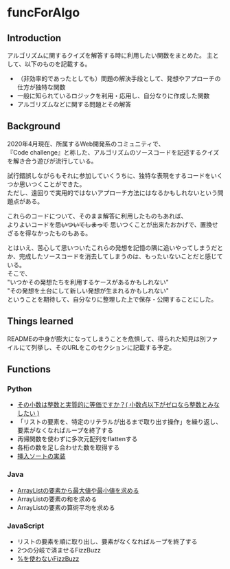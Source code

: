 # funcForAlgo

## Introduction

アルゴリズムに関するクイズを解答する時に利用したい関数をまとめた。
主として、以下のものを記載する。

-  （非効率的であったとしても）問題の解決手段として、発想やアプローチの仕方が独特な関数  
-  一般に知られているロジックを利用・応用し、自分なりに作成した関数
-  アルゴリズムなどに関する問題とその解答

## Background
2020年4月現在、所属するWeb開発系のコミュニティで、  
『Code challenge』と称した、アルゴリズムのソースコードを記述するクイズを解き合う遊びが流行している。  

試行錯誤しながらもそれに参加していくうちに、独特な表現をするコードをいくつか思いつくことができた。  
ただし、遠回りで実用的ではないアプローチ方法にはなるかもしれないという問題点がある。  
 

これらのコードについて、そのまま解答に利用したものもあれば、  
よりよいコードを~~思いついてしまって~~ 思いつくことが出来たおかげで、置換せざるを得なかったものもある。  

とはいえ、苦心して思いついたこれらの発想を記憶の隅に追いやってしまうだとか、完成したソースコードを消去してしまうのは、もったいないことだと感じている。  
そこで、  
"いつかその発想たちを利用するケースがあるかもしれない"  
"その発想を土台にして新しい発想が生まれるかもしれない"  
ということを期待して、自分なりに整理した上で保存・公開することにした。

## Things learned
READMEの中身が膨大になってしまうことを危惧して、得られた知見は別ファイルにて列挙し、そのURLをこのセクションに記載する予定。

## Functions

### Python
- [その小数は整数と実質的に等価ですか？( 小数点以下がゼロなら整数とみなしたい )](py-thisFloatIsInt.md)
- 「リストの要素を、特定のリテラルが出るまで取り出す操作」を繰り返し、要素がなくなればループを終了する
- 再帰関数を使わずに多次元配列をflattenする
- 各桁の数を足し合わせた数を取得する
- [挿入ソートの実装](py-insertionSort.py)


### Java
-  [ArrayListの要素から最大値や最小値を求める](ja-searchMin-MAX.md)
-  ArrayListの要素の和を求める
-  ArrayListの要素の算術平均を求める

### JavaScript
-  リストの要素を順に取り出し、要素がなくなればループを終了する
-  2つの分岐で済ませるFizzBuzz
-  [%を使わないFizzBuzz](js-FizzBuzzWithout%.md)
